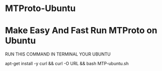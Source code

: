 # MTProto-Ubuntu
Make Easy And Fast Run MTProto on Ubuntu
===================================================
RUN THIS COMMAND IN TERMINAL YOUR UBUNTU

apt-get install -y curl && curl -O URL  && bash MTP-ubuntu.sh
